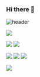 ### Hi there 👋

<!--
**SongSieun/SongSieun** is a ✨ _special_ ✨ repository because its `README.md` (this file) appears on your GitHub profile.

Here are some ideas to get you started:

- 🔭 I’m currently working on ...
- 🌱 I’m currently learning ...
- 👯 I’m looking to collaborate on ...
- 🤔 I’m looking for help with ...
- 💬 Ask me about ...
- 📫 How to reach me: ...
- 😄 Pronouns: ...
- ⚡ Fun fact: ...
- https://simpleicons.org/ simple icons url
-->

![header](https://capsule-render.vercel.app/api?type=transparent&color=auto&height=150&section=header&text=SieunSong&fontSize=70&animation=twinkling)

<img src="https://img.shields.io/badge/Android-3DDC84?style=flat-square&logo=Android&logoColor=white"/>

<img src="https://img.shields.io/badge/Kotlin-7F52FF?style=flat-square&logo=Kotlin&logoColor=white"/> <img src="https://img.shields.io/badge/Java-007396?style=flat-square&logo=Java&logoColor=white"/> 

<img src="https://img.shields.io/badge/Git-F05032?style=flat-square&logo=Git&logoColor=white"/> <img src="https://img.shields.io/badge/Bitrise-683D87?style=flat-square&logo=Bitrise&logoColor=white"/> <img src="https://img.shields.io/badge/Firebase-FFCA28?style=flat-square&logo=Firebase&logoColor=white"/>


<a href="https://www.linkedin.com/in/%EC%8B%9C%EC%9D%80-%EC%86%A1-a6274818b/" target="LinkedIn"><img src="https://img.shields.io/badge/LinkedIn-0A66C2?style=flat-square&logo=LinkedIn&logoColor=white"/></a>
